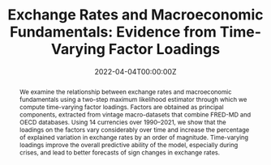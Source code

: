 ---
title: "Exchange Rates and Macroeconomic Fundamentals: Evidence from Time-Varying Factor Loadings"

# Authors
# If you created a profile for a user (e.g. the default `admin` user), write the username (folder name) here 
# and it will be replaced with their full name and linked to their profile.
authors:
- Eric Hillebrand
- Jakob G. Mikkelsen
- admin
- Giovanni Urga

# Author notes (optional)
#author_notes:
#- "Equal contribution"
#- "Equal contribution"

date: "2022-04-04T00:00:00Z"
doi: ""

# Publication name and optional abbreviated publication name.
publication: Journal of Applied Econometrics
publication_short: 

# Publication type.
# Legend: 0 = Uncategorized; 1 = Conference paper; 2 = Journal article;
# 3 = Preprint / Working Paper; 4 = Report; 5 = Book; 6 = Book section;
# 7 = Thesis; 8 = Patent
publication_types: ["2"]

tags: 
- Forecasting
- Exchange Rates

abstract: We examine the relationship between exchange rates and macroeconomic fundamentals using a two-step maximum likelihood estimator through which we compute time-varying factor loadings. Factors are obtained as principal components, extracted from vintage macro-datasets that combine FRED-MD and OECD databases. Using 14 currencies over 1990–2021, we show that the loadings on the factors vary considerably over time and increase the percentage of explained variation in exchange rates by an order of magnitude. Time-varying loadings improve the overall predictive ability of the model, especially during crises, and lead to better forecasts of sign changes in exchange rates.

# Summary. An optional shortened abstract.
#summary: Lorem ipsum dolor sit amet, consectetur adipiscing elit. Duis posuere tellus ac convallis placerat. Proin tincidunt magna sed ex sollicitudin condimentum.

# Display this page in the Featured widget?
featured: false

# Custom links (uncomment lines below)
links:
#  - name: DOI
#    url: https://doi.org/10.1080/07350015.2022.2067545
 

url_pdf: ''
url_code: 'https://github.com/larsspreng/FX_HMSU'
url_dataset: ''
url_poster: ''
url_project: ''
url_slides: ''
url_source: ''
url_video: ''

# Slides (optional).
#   Associate this project with Markdown slides.
#   Simply enter your slide deck's filename without extension.
#   E.g. `slides = "example-slides"` references `content/slides/example-slides.md`.
#   Otherwise, set `slides = ""`.
slides: ""
---